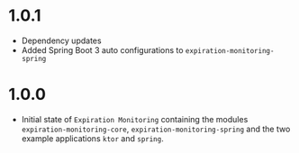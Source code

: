 # 1.0.1

- Dependency updates
- Added Spring Boot 3 auto configurations to `expiration-monitoring-spring`

# 1.0.0

- Initial state of `Expiration Monitoring` containing the modules `expiration-monitoring-core`, 
`expiration-monitoring-spring` and the two example applications `ktor` and `spring`. 